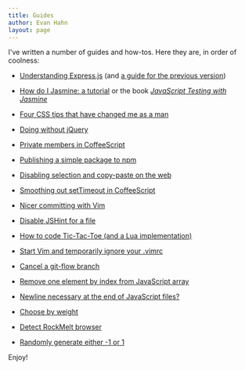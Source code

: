 ```yaml
---
title: Guides
author: Evan Hahn
layout: page
---
```

I've written a number of guides and how-tos. Here they are, in order of coolness:

* [Understanding Express.js](/understanding-express) (and [a guide for the previous version](/understanding-express-3))

* [How do I Jasmine: a tutorial](/how-do-i-jasmine) or the book [*JavaScript Testing with Jasmine*](http://shop.oreilly.com/product/0636920028277.do)

* [Four CSS tips that have changed me as a man](/life-changing-css)

* [Doing without jQuery](/doing-without-jquery)

* [Private members in CoffeeScript](/private-members-in-coffeescript)

* [Publishing a simple package to npm](/make-an-npm-baby)

* [Disabling selection and copy-paste on the web](/how-to-disable-copy-paste-on-your-website)

* [Smoothing out setTimeout in CoffeeScript](/smoothing-out-settimeout-in-coffeescript)

* [Nicer committing with Vim](/nicer-committing-with-vim)

* [Disable JSHint for a file](/disable-jshint-for-a-file)

* [How to code Tic-Tac-Toe (and a Lua implementation)](/how-to-code-tic-tac-toe-and-a-lua-implementation)

* [Start Vim and temporarily ignore your .vimrc](/ignore-vimrc-with-vim)

* [Cancel a git-flow branch](/cancel-a-git-flow-branch)

* [Remove one element by index from JavaScript array](/remove-one-element-by-index-from-javascript-array)

* [Newline necessary at the end of JavaScript files?](/newline-necessary-at-the-end-of-javascript-files)

* [Choose by weight](/choose-by-weight)

* [Detect RockMelt browser](/javascript-detect-if-your-browser-is-rockmelt)

* [Randomly generate either -1 or 1](/randomly-generate-either-1-or-1)

Enjoy!
